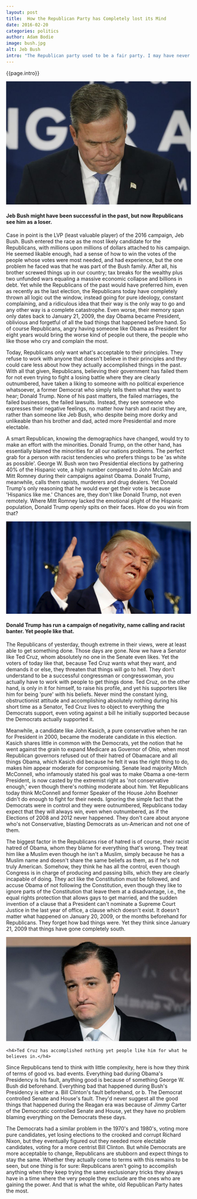 ```yaml
---
layout: post
title:  How the Republican Party has Completely lost its Mind
date: 2016-02-20
categories: politics
author: Adam Bodie
image: bush.jpg
alt: Jeb Bush
intro: "The Republican party used to be a fair party. I may have never liked them enough to vote for any of their past presidential candidates, it's become increasingly clear the Republican party has jumped off the deep end and completely lost it sense of reality. Gone are the days of true leadership, instead we have a bunch of crybaby lawless imbeciles who go completely out of their way to obstruct the government process and spend their time doing nothing but complaining until they get their way. Maybe one of these days, they will realize their constant complaining is hurting their party, but until then, they have nothing to show for it and never will."
---
```


<div class="article">
<p>{{page.intro}}</p>

<div class="blog-pic">
		<img src="/img/bush.jpg" data-toggle="tooltip" title="Jeb Bush might have been successful in the past, but now Republicans see him as a loser." class="image block img-responsive">
	<h4>Jeb Bush might have been successful in the past, but now Republicans see him as a loser.</h4>
</div>

<p>Case in point is the LVP (least valuable player) of the 2016 campaign, Jeb Bush.  Bush entered the race as the most likely candidate for the Republicans, with millions upon millions of dollars attached to his campaign.  He seemed likable enough, had a sense of how to win the votes of the people whose votes were most needed, and had experience, but the one problem he faced was that he was part of the Bush family.  After all, his brother screwed things up in our country; tax breaks for the wealthy plus two unfunded wars equaling a massive economic collapse and billions in debt.  Yet while the Republicans of the past would have preferred him, even as recently as the last election, the Republicans today have completely thrown all logic out the window, instead going for pure ideology, constant complaining, and a ridiculous idea that their way is the only way to go and any other way is a complete catastrophe.  Even worse, their memory span only dates back to January 21, 2009, the day Obama became President, oblivious and forgetful of all the bad things that happened before hand.  So of course Republicans, angry having someone like Obama as President for eight years would bring the worse kind of people out there, the people who like those who cry and complain the most.</p>

<p>Today, Republicans only want what's acceptable to their principles.  They refuse to work with anyone that doesn't believe in their principles and they could care less about how they actually accomplished things in the past.  With all that given, Republicans, believing their government has failed them for not even trying to fight a losing battle where they are clearly outnumbered, have taken a liking to someone with no political experience whatsoever, a former Democrat who simply tells them what they want to hear; Donald Trump.  None of his past matters, the failed marriages, the failed businesses, the failed lawsuits.  Instead, they see someone who expresses their negative feelings, no matter how harsh and racist they are, rather than someone like Jeb Bush, who despite being more dorky and unlikeable than his brother and dad, acted more Presidential and more electable.</p>

<p>A smart Republican, knowing the demographics have changed, would try to make an effort with the minorities.  Donald Trump, on the other hand, has essentially blamed the minorities for all our nations problems.  The perfect grab for a person with racist tendencies who prefers things to be 'as white as possible'.  George W. Bush won two Presidential elections by gathering 40% of the Hispanic vote, a high number compared to John McCain and Mitt Romney during their campaigns against Obama.  Donald Trump, meanwhile, calls them rapists, murderers and drug dealers.  Yet Donald Trump's only reasoning that he would ever get their vote is because 'Hispanics like me.'  Chances are, they don't like Donald Trump, not even remotely.  Where Mitt Romney lacked the emotional plight of the Hispanic population, Donald Trump openly spits on their faces.  How do you win from that?</p>

<div class="blog-pic">
		<img src="/img/trump2.jpg" data-toggle="tooltip" title="Donald Trump has run a campaign of negativity, name calling and racist banter.  Yet people like that." class="image block img-responsive">
	<h4>Donald Trump has run a campaign of negativity, name calling and racist banter.  Yet people like that.</h4>
</div>

<p>The Republicans of yesterday, though extreme in their views, were at least able to get something done.  Those days are gone.  Now we have a Senator like Ted Cruz, whom absolutely no one in the Senate even likes.  Yet the voters of today like that, because Ted Cruz wants what they want, and demands it or else, they threaten that things will go to hell.  They don't understand to be a successful congressman or congresswoman, you actually have to work with people to get things done.  Ted Cruz, on the other hand, is only in it for himself, to raise his profile, and yet his supporters like him for being 'pure' with his beliefs.  Never mind the constant lying, obstructionist attitude and accomplishing absolutely nothing during his short time as a Senator, Ted Cruz lives to object to everything the Democrats support, even voting against a bill he initially supported because the Democrats actually supported it.</p>

<p>Meanwhile, a candidate like John Kasich, a pure conservative when he ran for President in 2000, became the moderate candidate in this election.  Kasich shares little in common with the Democrats, yet the notion that he went against the grain to expand Medicare as Governor of Ohio, when most Republican governors refused out of their hatred of Obamacare and all things Obama, which Kasich did because he felt it was the right thing to do, makes him appear moderate for compromising.  Senate lead majority Mitch McConnell, who infamously stated his goal was to make Obama a one-term President, is now casted by the extremist right as 'not conservative enough,' even though there's nothing moderate about him.  Yet Republicans today think McConnell and former Speaker of the House John Boehner didn't do enough to fight for their needs.  Ignoring the simple fact that the Democrats were in control and they were outnumbered, Republicans today expect that they will always win, even when outnumbered, as if the Elections of 2008 and 2012 never happened.  They don't care about anyone who's not Conservative, blasting Democrats as un-American and not one of them.</p>

<p>The biggest factor in the Republicans rise of hatred is of course, their racist hatred of Obama, whom they blame for everything that's wrong.  They treat him like a Muslim even though he isn't a Muslim, simply because he has a Muslim name and doesn't share the same beliefs as them, as if he's not truly American.  Somehow, they think he has all the control, even though Congress is in charge of producing and passing bills, which they are clearly incapable of doing.  They act like the Constitution must be followed, and accuse Obama of not following the Constitution, even though they like to ignore parts of the Constitution that leave them at a disadvantage, i.e., the equal rights protection that allows gays to get married, and the sudden invention of a clause that a President can't nominate a Supreme Court Justice in the last year of office, a clause which doesn't exist.  It doesn't matter what happened on January 20, 2009, or the months beforehand for Republicans.  They forget how bad things were.  Yet they think since January 21, 2009 that things have gone completely south.</p>

<div class="blog-pic">
		<img src="/img/cruz.jpg" data-toggle="tooltip" title="Ted Cruz has accomplished nothing yet people like him for what he believes in." class="image block img-responsive">

	<h4>Ted Cruz has accomplished nothing yet people like him for what he believes in.</h4>
</div>


<p>Since Republicans tend to think with little complexity, here is how they think of terms of good vs. bad events.  Everything bad during Obama's Presidency is his fault, anything good is because of something George W. Bush did beforehand.  Everything bad that happened during Bush's Presidency is either a. Bill Clinton's fault beforehand, or b. The Democrat controlled Senate and House's fault.  They'd never suggest all the good things that happened during the Reagan era was because of Jimmy Carter of the Democratic controlled Senate and House, yet they have no problem blaming everything on the Democrats these days.</p>

<p>The Democrats had a similar problem in the 1970's and 1980's, voting more pure candidates, yet losing elections to the crooked and corrupt Richard Nixon, but they eventually figured out they needed more electable candidates, voting for a more centrist Bill Clinton.  But while Democrats are more acceptable to change, Republicans are stubborn and expect things to stay the same.  Whether they actually come to terms with this remains to be seen, but one thing is for sure: Republicans aren't going to accomplish anything when they keep trying the same exclusionary tricks they always have in a time where the very people they exclude are the ones who are gaining the power.  And that is what the white, old Republican Party hates the most.</p>

</div>